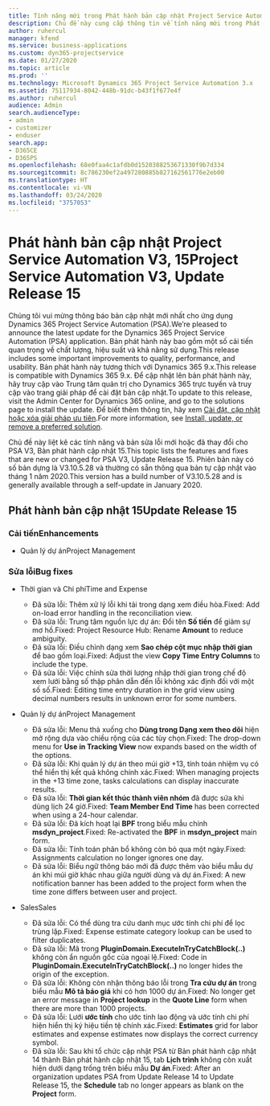 ```yaml
---
title: Tính năng mới trong Phát hành bản cập nhật Project Service Automation 15, V3
description: Chủ đề này cung cấp thông tin về tính năng mới trong Phát hành bản cập nhật Project Service Automation 15, V3.
author: ruhercul
manager: kfend
ms.service: business-applications
ms.custom: dyn365-projectservice
ms.date: 01/27/2020
ms.topic: article
ms.prod: ''
ms.technology: Microsoft Dynamics 365 Project Service Automation 3.x
ms.assetid: 75117934-8042-448b-91dc-b43f1f677e4f
ms.author: ruhercul
audience: Admin
search.audienceType:
- admin
- customizer
- enduser
search.app:
- D365CE
- D365PS
ms.openlocfilehash: 68e0faa4c1afdb0d1520388253671330f9b7d334
ms.sourcegitcommit: 8c786230ef2a497280885b827162561776e2eb00
ms.translationtype: HT
ms.contentlocale: vi-VN
ms.lasthandoff: 03/24/2020
ms.locfileid: "3757053"
---
```

# <a name="project-service-automation-v3-update-release-15"></a><span data-ttu-id="08ce4-103">Phát hành bản cập nhật Project Service Automation V3, 15</span><span class="sxs-lookup"><span data-stu-id="08ce4-103">Project Service Automation V3, Update Release 15</span></span>

<span data-ttu-id="08ce4-104">Chúng tôi vui mừng thông báo bản cập nhật mới nhất cho ứng dụng Dynamics 365 Project Service Automation (PSA).</span><span class="sxs-lookup"><span data-stu-id="08ce4-104">We’re pleased to announce the latest update for the Dynamics 365 Project Service Automation (PSA) application.</span></span> <span data-ttu-id="08ce4-105">Bản phát hành này bao gồm một số cải tiến quan trọng về chất lượng, hiệu suất và khả năng sử dụng.</span><span class="sxs-lookup"><span data-stu-id="08ce4-105">This release includes some important improvements to quality, performance, and usability.</span></span> <span data-ttu-id="08ce4-106">Bản phát hành này tương thích với Dynamics 365 9.x.</span><span class="sxs-lookup"><span data-stu-id="08ce4-106">This release is compatible with Dynamics 365 9.x.</span></span> <span data-ttu-id="08ce4-107">Để cập nhật lên bản phát hành này, hãy truy cập vào Trung tâm quản trị cho Dynamics 365 trực tuyến và truy cập vào trang giải pháp để cài đặt bản cập nhật.</span><span class="sxs-lookup"><span data-stu-id="08ce4-107">To update to this release, visit the Admin Center for Dynamics 365 online, and go to the solutions page to install the update.</span></span> <span data-ttu-id="08ce4-108">Để biết thêm thông tin, hãy xem [Cài đặt, cập nhật hoặc xóa giải pháp ưu tiên](https://docs.microsoft.com/power-platform/admin/install-remove-preferred-solution).</span><span class="sxs-lookup"><span data-stu-id="08ce4-108">For more information, see [Install, update, or remove a preferred solution](https://docs.microsoft.com/power-platform/admin/install-remove-preferred-solution).</span></span>

<span data-ttu-id="08ce4-109">Chủ đề này liệt kê các tính năng và bản sửa lỗi mới hoặc đã thay đổi cho PSA V3, Bản phát hành cập nhật 15.</span><span class="sxs-lookup"><span data-stu-id="08ce4-109">This topic lists the features and fixes that are new or changed for PSA V3, Update Release 15.</span></span> <span data-ttu-id="08ce4-110">Phiên bản này có số bản dựng là V3.10.5.28 và thường có sẵn thông qua bản tự cập nhật vào tháng 1 năm 2020.</span><span class="sxs-lookup"><span data-stu-id="08ce4-110">This version has a build number of V3.10.5.28 and is generally available through a self-update in January 2020.</span></span>

## <a name="update-release-15"></a><span data-ttu-id="08ce4-111">Phát hành bản cập nhật 15</span><span class="sxs-lookup"><span data-stu-id="08ce4-111">Update Release 15</span></span> 

### <a name="enhancements"></a><span data-ttu-id="08ce4-112">Cải tiến</span><span class="sxs-lookup"><span data-stu-id="08ce4-112">Enhancements</span></span>

- <span data-ttu-id="08ce4-113">Quản lý dự án</span><span class="sxs-lookup"><span data-stu-id="08ce4-113">Project Management</span></span>

### <a name="bug-fixes"></a><span data-ttu-id="08ce4-114">Sửa lỗi</span><span class="sxs-lookup"><span data-stu-id="08ce4-114">Bug fixes</span></span>

- <span data-ttu-id="08ce4-115">Thời gian và Chi phí</span><span class="sxs-lookup"><span data-stu-id="08ce4-115">Time and Expense</span></span>

  - <span data-ttu-id="08ce4-116">Đã sửa lỗi: Thêm xử lý lỗi khi tải trong dạng xem điều hòa.</span><span class="sxs-lookup"><span data-stu-id="08ce4-116">Fixed: Add on-load error handling in the reconciliation view.</span></span>
  - <span data-ttu-id="08ce4-117">Đã sửa lỗi: Trung tâm nguồn lực dự án: Đổi tên **Số tiền** để giảm sự mơ hồ.</span><span class="sxs-lookup"><span data-stu-id="08ce4-117">Fixed: Project Resource Hub: Rename **Amount** to reduce ambiguity.</span></span>
  - <span data-ttu-id="08ce4-118">Đã sửa lỗi: Điều chỉnh dạng xem **Sao chép cột mục nhập thời gian** để bao gồm loại.</span><span class="sxs-lookup"><span data-stu-id="08ce4-118">Fixed: Adjust the view **Copy Time Entry Columns** to include the type.</span></span>
  - <span data-ttu-id="08ce4-119">Đã sửa lỗi: Việc chỉnh sửa thời lượng nhập thời gian trong chế độ xem lưới bằng số thập phân dẫn đến lỗi không xác định đối với một số số.</span><span class="sxs-lookup"><span data-stu-id="08ce4-119">Fixed: Editing time entry duration in the grid view using decimal numbers results in unknown error for some numbers.</span></span>

- <span data-ttu-id="08ce4-120">Quản lý dự án</span><span class="sxs-lookup"><span data-stu-id="08ce4-120">Project Management</span></span>

  - <span data-ttu-id="08ce4-121">Đã sửa lỗi: Menu thả xuống cho **Dùng trong Dạng xem theo dõi** hiện mở rộng dựa vào chiều rộng của các tùy chọn.</span><span class="sxs-lookup"><span data-stu-id="08ce4-121">Fixed: The drop-down menu for **Use in Tracking View** now expands based on the width of the options.</span></span>
  - <span data-ttu-id="08ce4-122">Đã sửa lỗi: Khi quản lý dự án theo múi giờ +13, tính toán nhiệm vụ có thể hiển thị kết quả không chính xác.</span><span class="sxs-lookup"><span data-stu-id="08ce4-122">Fixed: When managing projects in the +13 time zone, tasks calculations can display inaccurate results.</span></span>
  - <span data-ttu-id="08ce4-123">Đã sửa lỗi: **Thời gian kết thúc thành viên nhóm** đã được sửa khi dùng lịch 24 giờ.</span><span class="sxs-lookup"><span data-stu-id="08ce4-123">Fixed: **Team Member End Time** has been corrected when using a 24-hour calendar.</span></span>
  - <span data-ttu-id="08ce4-124">Đã sửa lỗi: Đã kích hoạt lại **BPF** trong biểu mẫu chính **msdyn_project**.</span><span class="sxs-lookup"><span data-stu-id="08ce4-124">Fixed: Re-activated the **BPF** in **msdyn_project** main form.</span></span>
  - <span data-ttu-id="08ce4-125">Đã sửa lỗi: Tính toán phân bổ không còn bỏ qua một ngày.</span><span class="sxs-lookup"><span data-stu-id="08ce4-125">Fixed: Assignments calculation no longer ignores one day.</span></span>
  - <span data-ttu-id="08ce4-126">Đã sửa lỗi: Biểu ngữ thông báo mới đã được thêm vào biểu mẫu dự án khi múi giờ khác nhau giữa người dùng và dự án.</span><span class="sxs-lookup"><span data-stu-id="08ce4-126">Fixed: A new notification banner has been added to the project form when the time zone differs between user and project.</span></span>

- <span data-ttu-id="08ce4-127">Sales</span><span class="sxs-lookup"><span data-stu-id="08ce4-127">Sales</span></span>

  - <span data-ttu-id="08ce4-128">Đã sửa lỗi: Có thể dùng tra cứu danh mục ước tính chi phí để lọc trùng lặp.</span><span class="sxs-lookup"><span data-stu-id="08ce4-128">Fixed: Expense estimate category lookup can be used to filter duplicates.</span></span>
  - <span data-ttu-id="08ce4-129">Đã sửa lỗi: Mã trong **PluginDomain.ExecuteInTryCatchBlock(..)** không còn ẩn nguồn gốc của ngoại lệ.</span><span class="sxs-lookup"><span data-stu-id="08ce4-129">Fixed: Code in **PluginDomain.ExecuteInTryCatchBlock(..)** no longer hides the origin of the exception.</span></span>
  - <span data-ttu-id="08ce4-130">Đã sửa lỗi: Không còn nhận thông báo lỗi trong **Tra cứu dự án** trong biểu mẫu **Mô tả báo giá** khi có hơn 1000 dự án.</span><span class="sxs-lookup"><span data-stu-id="08ce4-130">Fixed: No longer get an error message in **Project lookup** in the **Quote Line** form when there are more than 1000 projects.</span></span>
  - <span data-ttu-id="08ce4-131">Đã sửa lỗi: Lưới **ước tính** cho ước tính lao động và ước tính chi phí hiện hiển thị ký hiệu tiền tệ chính xác.</span><span class="sxs-lookup"><span data-stu-id="08ce4-131">Fixed: **Estimates** grid for labor estimates and expense estimates now displays the correct currency symbol.</span></span>
  - <span data-ttu-id="08ce4-132">Đã sửa lỗi: Sau khi tổ chức cập nhật PSA từ Bản phát hành cập nhật 14 thành Bản phát hành cập nhật 15, tab **Lịch trình** không còn xuất hiện dưới dạng trống trên biểu mẫu **Dự án**.</span><span class="sxs-lookup"><span data-stu-id="08ce4-132">Fixed: After an organization updates PSA from Update Release 14 to Update Release 15, the **Schedule** tab no longer appears as blank on the **Project** form.</span></span>
